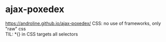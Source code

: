 # ajax-poxedex

https://androline.github.io/ajax-poxedex/  CSS: no use of frameworks, only "raw" css  
  TIL: *{} in CSS targets all selectors